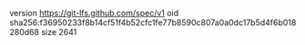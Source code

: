 version https://git-lfs.github.com/spec/v1
oid sha256:f36950233f8b14cf51f4b52cfc1fe77b8590c807a0a0dc17b5d4f6b018280d68
size 2641
